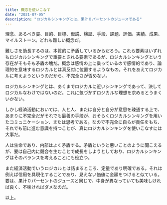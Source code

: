 ```yaml
---
title: 概念を使いこなす
date: "2021-07-05"
description: "ロジカルシンキングとは、果汁０パーセントのジュースである"
---
```


理念、あるべき姿、目的、目標、仮説、検証、手段、課題、評価、実績、成果、マイルストーン。どれも難しい概念だ。

難しさを助長するのは、本質的に矛盾しているからだろう。これら要素はいずれもロジカルシンキングで重要とされる要素であるが、ロジカルシンキングという存在がそもそも矛盾の塊だ。概念は感情の上に乗っているので感情的であり、論理的を意味するロジカルとは真反対に位置するようなもの。それをあえてロジカルに考えようというのだから、不完全さが否めない。

ロジカルシンキングとは、あくまでロジカルに近いシンキングであって、決してロジカルなわけではないのだ。これに気づかずロジカルな理想を求めるとうまくいかない。

しかし経済活動においては、人と人、または自分と自分が意思を疎通する上で、あまりに不完全だがそれでも最善の手段が、おそらくロジカルシンキングを用いたコミュニケーション、または思考である。なので不完全に自らが責任をもち、それでも前に進む意識を持つことが、真にロジカルシンキングを使いこなすには大事だ。

人は生命であり、内部はよく矛盾する。矛盾というと悪いことのように聞こえるが、要は自己内に競合を生むことで成長をしようとしており、ロジカルシンキングはそのバランスを考えることにも役立つ。

また経済活動でいうロジカルとは詰まるところ、定量であり明確である。それは例えば信用を具現化することであり、見えない価値に金額をつけると似ている。要は、果汁０パーセントのジュースと同じで、中身が異なっていても美味しければ良く、不味ければダメなのだ。

以上。


